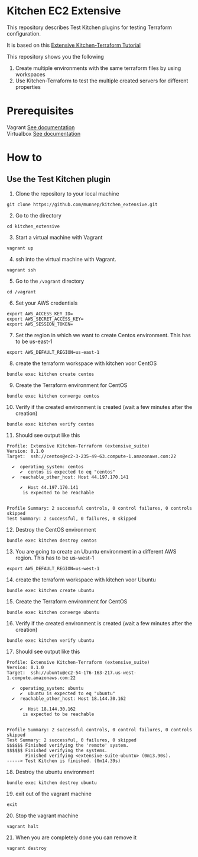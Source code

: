 # Kitchen EC2 Extensive

This repository describes Test Kitchen plugins for testing Terraform configuration. 

It is based on this [Extensive Kitchen-Terraform Tutorial](https://newcontext-oss.github.io/kitchen-terraform/tutorials/extensive_kitchen_terraform.html) 

This repository shows you the following
1. Create multiple environments with the same terraform files by using workspaces
2. Use Kitchen-Terraform to test the multiple created servers for different properties


# Prerequisites

Vagrant [See documentation](https://www.vagrantup.com/docs/installation)  
Virtualbox [See documentation](https://www.virtualbox.org/wiki/Downloads)

# How to

## Use the Test Kitchen plugin
1. Clone the repository to your local machine
```
git clone https://github.com/munnep/kitchen_extensive.git
```
2. Go to the directory
```
cd kitchen_extensive
```
3. Start a virtual machine with Vagrant
```
vagrant up
```
4. ssh into the virtual machine with Vagrant.
```
vagrant ssh
```
5. Go to the ```/vagrant``` directory
```
cd /vagrant
```
6. Set your AWS credentials
```
export AWS_ACCESS_KEY_ID=
export AWS_SECRET_ACCESS_KEY=
export AWS_SESSION_TOKEN=
```
7. Set the region in which we want to create Centos environment. This has to be us-east-1
```
export AWS_DEFAULT_REGION=us-east-1
```
8. create the terraform workspace with kitchen voor CentOS
```
bundle exec kitchen create centos
```
9. Create the Terraform environment for CentOS
```
bundle exec kitchen converge centos
```
10. Verify if the created environment is created (wait a few minutes after the creation)
```
bundle exec kitchen verify centos
```
11. Should see output like this
```
Profile: Extensive Kitchen-Terraform (extensive_suite)
Version: 0.1.0
Target:  ssh://centos@ec2-3-235-49-63.compute-1.amazonaws.com:22

  ✔  operating_system: centos
     ✔  centos is expected to eq "centos"
  ✔  reachable_other_host: Host 44.197.170.141

     ✔  Host 44.197.170.141
      is expected to be reachable


Profile Summary: 2 successful controls, 0 control failures, 0 controls skipped
Test Summary: 2 successful, 0 failures, 0 skipped
```
12. Destroy the CentOS environment
```
bundle exec kitchen destroy centos
```
13. You are going to create an Ubuntu environment in a different AWS region. This has to be us-west-1
```
export AWS_DEFAULT_REGION=us-west-1
```
14. create the terraform workspace with kitchen voor Ubuntu
```
bundle exec kitchen create ubuntu
```
15. Create the Terraform environment for CentOS
```
bundle exec kitchen converge ubuntu
```
16. Verify if the created environment is created (wait a few minutes after the creation)
```
bundle exec kitchen verify ubuntu
```
17. Should see output like this
```
Profile: Extensive Kitchen-Terraform (extensive_suite)
Version: 0.1.0
Target:  ssh://ubuntu@ec2-54-176-163-217.us-west-1.compute.amazonaws.com:22

  ✔  operating_system: ubuntu
     ✔  ubuntu is expected to eq "ubuntu"
  ✔  reachable_other_host: Host 18.144.30.162

     ✔  Host 18.144.30.162
      is expected to be reachable


Profile Summary: 2 successful controls, 0 control failures, 0 controls skipped
Test Summary: 2 successful, 0 failures, 0 skipped
$$$$$$ Finished verifying the 'remote' system.
$$$$$$ Finished verifying the systems.
       Finished verifying <extensive-suite-ubuntu> (0m13.90s).
-----> Test Kitchen is finished. (0m14.39s)
```
18. Destroy the ubuntu environment
```
bundle exec kitchen destroy ubuntu
```
19. exit out of the vagrant machine
```
exit
```
20. Stop the vagrant machine
```
vagrant halt
```
21. When you are completely done you can remove it
```
vagrant destroy
```
